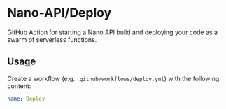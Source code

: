 # Nano-API/Deploy

GitHub Action for starting a Nano API build and deploying your code as a swarm of serverless functions.

## Usage

Create a workflow (e.g. `.github/workflows/deploy.yml`) with the following content:

```yaml
name: Deploy

